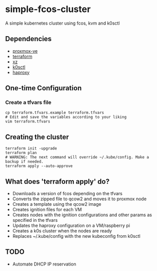 # simple-fcos-cluster
A simple kubernetes cluster using fcos, kvm and k0sctl

## Dependencies

- [proxmox-ve](https://www.proxmox.com/en/proxmox-ve)
- [terraform](https://www.terraform.io/)
- [xz](https://en.wikipedia.org/wiki/XZ_Utils)
- [k0sctl](https://github.com/k0sproject/k0sctl)
- [haproxy](http://www.haproxy.org/)

## One-time Configuration

### Create a tfvars file

```
cp terraform.tfvars.example terraform.tfvars
# Edit and save the variables according to your liking
vim terraform.tfvars
```

## Creating the cluster

```
terraform init -upgrade
terraform plan
# WARNING: The next command will override ~/.kube/config. Make a backup if needed.
terraform apply --auto-approve
```

## What does 'terraform apply' do?

- Downloads a version of fcos depending on the tfvars
- Converts the zipped file to qcow2 and moves it to proxmox node
- Creates a template using the qcow2 image
- Creates ignition files for each VM
- Creates nodes with the ignition configurations and other params as specified in the tfvars
- Updates the haproxy configuration on a VM/raspberry pi
- Creates a k0s cluster when the nodes are ready
- Replaces ~/.kube/config with the new kubeconfig from k0sctl


## TODO

- Automate DHCP IP reservation